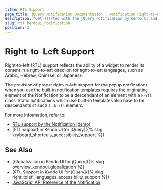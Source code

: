 ```yaml
---
title: RTL Support
page_title: jQuery Notification Documentation | Notification Right-to-Left Support | Kendo UI
description: "Get started with the jQuery Notification by Kendo UI and learn about the RTL supports it provides."
slug: rtl_kendoui_notification
position: 2
---
```


# Right-to-Left Support

Right-to-left (RTL) support reflects the ability of a widget to render its content in a right-to-left direction for right-to-left languages, such as Arabic, Hebrew, Chinese, or Japanese.

The provision of proper right-to-left support for the popup notifications when you use the built-in notification templates requires the originating element of the Notification to be a descendant of an element with a `k-rtl` class. Static notifications which use built-in templates also have to be descendants of such a `.k-rtl` element.

For more information, refer to:
* [RTL support by the Notification (demo)](https://demos.telerik.com/kendo-ui/notification/right-to-left-support)
* [RTL support in Kendo UI for jQuery]({% slug keyboard_shortcuts_accessibility_support %})

## See Also

* [Globalization in Kendo UI for jQuery]({% slug overview_kendoui_globalization %})
* [RTL Support in Kendo UI for jQuery]({% slug right_toleft_languages_accessibility_support %})
* [JavaScript API Reference of the Notification](/api/javascript/ui/notification)
